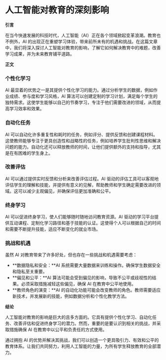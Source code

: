 # 人工智能对教育的深刻影响

**引言**

在当今快速发展的科技时代，人工智能（AI）正在各个领域掀起变革浪潮。教育也不例外，AI 的出现正在重塑学习体验，带来前所未有的机遇和挑战。在这篇文章中，我们将深入探讨人工智能对教育的影响，了解它如何解决教育中的难题，改善学习成果，并为未来教育铺平道路。

**正文**

### 个性化学习

AI 最显着的优势之一是其提供个性化学习的能力。通过分析学生的数据，例如作业成绩、参与度和学习风格，AI 算法可以创建定制的学习计划，满足每个学生的独特需求。这使学生能够以自己的节奏学习，专注于他们需要改进的领域，从而提高学习效率和效果。

### 自动化任务

AI 可以自动化许多重复性和耗时的任务，例如评分、提供反馈和创建课程材料。这使教师能够专注于更具创造性和战略性的任务，例如培养学生批判性思维和解决问题的能力。自动化还可以释放教师的时间，让他们提供额外的支持和指导，尤其是在有困难的学生身上。

### 改善评估

AI 可以通过提供实时反馈和分析来改善评估过程。AI 驱动的评估工具可以客观地评估学生的理解和技能，并提供有意义的见解，帮助教师和学生确定需要改进的领域。这可以减少主观偏见，并确保评估更加准确和公平。

### 终身学习

AI 可以促进终身学习，使人们能够随时随地访问教育资源。AI 驱动的学习平台提供互动课程、定制化学习路径和基于技能的认证。这使得个人可以根据自己的时间和需要不断提升技能，适应不断变化的就业市场。

### 挑战和机遇

虽然 AI 对教育带来了许多好处，但也存在一些挑战和机遇需要考虑：

* **数据隐私和安全：**AI 系统需要大量数据来训练和操作。确保学生数据安全和隐私至关重要。
* **偏见和公平：**AI 算法可能会受到偏见的影响，导致不公平或歧视性的结果。必须采取措施减轻这些偏见，确保 AI 在教育中公平地使用。
* **教师角色的演变：**AI 的自动化功能可能会改变教师的角色。教师需要适应新技术，并发展新的技能，例如数据分析和个性化教学方法。

**结论**

人工智能对教育的影响是巨大的且多方面的。它具有提供个性化学习、自动化任务、改善评估和促进终身学习的潜力。然而，重要的是要认识到相关的挑战，并采取措施确保 AI 在教育中以公平和负责任的方式使用。

通过拥抱 AI 的优势并解决其挑战，我们可以创造一个更具吸引力、有效和公平的教育体系。让我们共同努力，利用人工智能的力量，为所有学生释放教育的全部潜力。
